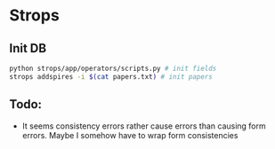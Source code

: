 # Strops

## Init DB
```bash
python strops/app/operators/scripts.py # init fields
strops addspires -i $(cat papers.txt) # init papers
```

## Todo:
* It seems consistency errors rather cause errors than causing form errors. Maybe I somehow have to wrap form consistencies
